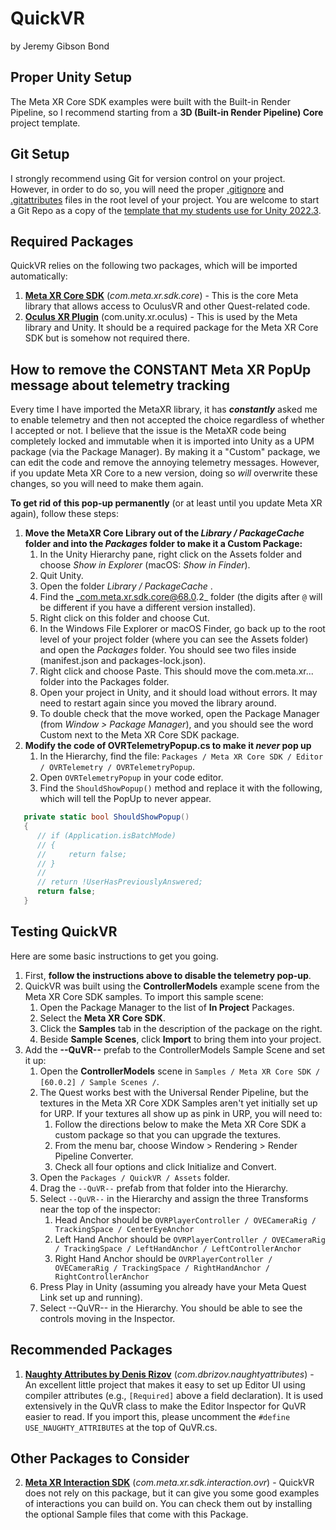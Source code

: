 # QuickVR
by Jeremy Gibson Bond

## Proper Unity Setup
The Meta XR Core SDK examples were built with the Built-in Render Pipeline, so I recommend starting from a **3D (Built-in Render Pipeline) Core** project template. 

## Git Setup
I strongly recommend using Git for version control on your project. However, in order to do so, you will need the proper [.gitignore](https://github.com/MSU-mi231/Unity-3D-Template-2022.3/blob/main/.gitignore) and [.gitattributes](https://github.com/MSU-mi231/Unity-3D-Template-2022.3/blob/main/.gitattributes) files in the root level of your project. You are welcome to start a Git Repo as a copy of the [template that my students use for Unity 2022.3](https://github.com/MSU-mi231/Unity-3D-Template-2022.3).

## Required Packages
QuickVR relies on the following two packages, which will be imported automatically:
1. **[Meta XR Core SDK](https://assetstore.unity.com/packages/tools/integration/meta-xr-core-sdk-269169)** (*com.meta.xr.sdk.core*) - This is the core Meta library that allows access to OculusVR and other Quest-related code.
2. **[Oculus XR Plugin](https://docs.unity3d.com/Packages/com.unity.xr.oculus@4.2/manual/index.html)** (com.unity.xr.oculus) - This is used by the Meta library and Unity. It should be a required package for the Meta XR Core SDK but is somehow not required there.


## How to remove the CONSTANT Meta XR PopUp message about telemetry tracking
Every time I have imported the MetaXR library, it has ***constantly*** asked me to enable telemetry and then not accepted the choice regardless of whether I accepted or not. I believe that the issue is the MetaXR code being completely locked and immutable when it is imported into Unity as a UPM package (via the Package Manager). By making it a "Custom" package, we can edit the code and remove the annoying telemetry messages. However, if you update Meta XR Core to a new version, doing so _will_ overwrite these changes, so you will need to make them again.

**To get rid of this pop-up permanently** (or at least until you update Meta XR again), follow these steps:

1. **Move the MetaXR Core Library out of the _Library / PackageCache_ folder and into the _Packages_ folder to make it a Custom Package:**
   1. In the Unity Hierarchy pane, right click on the Assets folder and choose _Show in Explorer_ (macOS: _Show in Finder_).
   2. Quit Unity.
   3. Open the folder _Library / PackageCache_ .
   4. Find the _com.meta.xr.sdk.core@68.0.2_ folder (the digits after `@` will be different if you have a different version installed).
   5. Right click on this folder and choose Cut.
   6. In the Windows File Explorer or macOS Finder, go back up to the root level of your project folder (where you can see the Assets folder) and open the _Packages_ folder. You should see two files inside (manifest.json and packages-lock.json).
   7. Right click and choose Paste. This should move the com.meta.xr... folder into the Packages folder.
   8. Open your project in Unity, and it should load without errors. It may need to restart again since you moved the library around.
   9. To double check that the move worked, open the Package Manager (from _Window > Package Manager_), and you should see the word Custom next to the Meta XR Core SDK package.
2. **Modify the code of OVRTelemetryPopup.cs to make it _never_ pop up**
   1. In the Hierarchy, find the file: `Packages / Meta XR Core SDK / Editor / OVRTelemetry / OVRTelemetryPopup`.
   2. Open `OVRTelemetryPopup` in your code editor.
   3. Find the `ShouldShowPopup()` method and replace it with the following, which will tell the PopUp to never appear.
```csharp
   private static bool ShouldShowPopup()
   {
      // if (Application.isBatchMode)
      // {
      //     return false;
      // }
      //
      // return !UserHasPreviouslyAnswered;
      return false;
   }
```


## Testing QuickVR
Here are some basic instructions to get you going.
1. First, **follow the instructions above to disable the telemetry pop-up**.
2. QuickVR was built using the **ControllerModels** example scene from the Meta XR Core SDK samples. To import this sample scene:
   1. Open the Package Manager to the list of **In Project** Packages.
   2. Select the **Meta XR Core SDK**.
   3. Click the **Samples** tab in the description of the package on the right.
   4. Beside **Sample Scenes**, click **Import** to bring them into your project.
3. Add the **--QuVR--** prefab to the ControllerModels Sample Scene and set it up:
   1. Open the **ControllerModels** scene in `Samples / Meta XR Core SDK / [60.0.2] / Sample Scenes /`.
   2. The Quest works best with the Universal Render Pipeline, but the textures in the Meta XR Core XDK Samples aren't yet initially set up for URP. If your textures all show up as pink in URP, you will need to:
      1. Follow the directions below to make the Meta XR Core SDK a custom package so that you can upgrade the textures.
      2. From the menu bar, choose Window > Rendering > Render Pipeline Converter.
      3. Check all four options and click Initialize and Convert.  
   3. Open the `Packages / QuickVR / Assets` folder.
   4. Drag the `--QuVR--` prefab from that folder into the Hierarchy.
   5. Select `--QuVR--` in the Hierarchy and assign the three Transforms near the top of the inspector:
      1. Head Anchor should be `OVRPlayerController / OVECameraRig / TrackingSpace / CenterEyeAnchor`
      2. Left Hand Anchor should be `OVRPlayerController / OVECameraRig / TrackingSpace / LeftHandAnchor / LeftControllerAnchor`
      3. Right Hand Anchor should be `OVRPlayerController / OVECameraRig / TrackingSpace / RightHandAnchor / RightControllerAnchor`
   6. Press Play in Unity (assuming you already have your Meta Quest Link set up and running).
   7. Select --QuVR-- in the Hierarchy. You should be able to see the controls moving in the Inspector. 

## Recommended Packages
1. **[Naughty Attributes by Denis Rizov](https://assetstore.unity.com/packages/tools/utilities/naughtyattributes-129996)** (*com.dbrizov.naughtyattributes*) - An excellent little project that makes it easy to set up Editor UI using compiler attributes (e.g., `[Required]` above a field declaration). It is used extensively in the QuVR class to make the Editor Inspector for QuVR easier to read. If you import this, please uncomment the `#define USE_NAUGHTY_ATTRIBUTES` at the top of QuVR.cs.

## Other Packages to Consider
2. **[Meta XR Interaction SDK](https://assetstore.unity.com/packages/tools/integration/meta-xr-interaction-sdk-265014)** (*com.meta.xr.sdk.interaction.ovr*) - QuickVR does not rely on this package, but it can give you some good examples of interactions you can build on. You can check them out by installing the optional Sample files that come with this Package.

